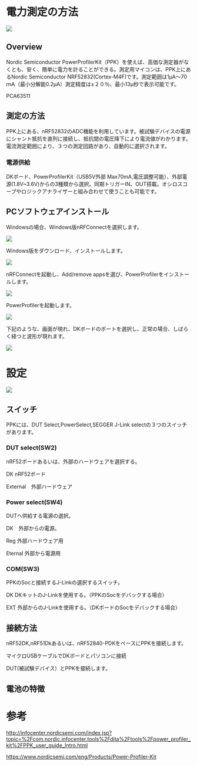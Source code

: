 # 電力測定の方法

![](/img/PPK/PPK.JPG)
<!--COLORME-->

## Overview

Nordic Semiconductor PowerProfilerKit（PPK）を使えば、高価な測定器がなくとも、安く、簡単に電力を計ることができる。測定用マイコンは、PPK上にあるNordic Semiconductor NRF52832(Cortex-M4F)です。測定範囲は1μA～70ｍA（最小分解能0.2μA）測定精度は±２０％、最小13μ秒で表示可能です。

PCA63511

## 測定の方法

PPK上にある、nRF52832のADC機能を利用しています。被試験デバイスの電源にシャント抵抗を直列に接続し、抵抗間の電圧降下により電流値がわかります。電流測定範囲により、３つの測定回路があり、自動的に選択されます。


### 電源供給

DKボード、PowerProfilerKit（USB5V外部 Max70mA,電圧調整可能）、外部電源(1.8V~3.6V)からの3種類から選択。同期トリガーIN、OUT搭載。オシロスコープやロジックアナライザーと組み合わせて使うことも可能です。

## PCソフトウェアインストール

Windowsの場合、Windows版nRFConnectを選択します。

![](/img/PPK/nRFConnect.PNG)

Windows版をダウンロード、インストールします。

![](/img/PPK/PPK_Download1.PNG)

nRFConnectを起動し、Add/remove appsを選び、PowerProfilerをインストールします。

![](/img/PPK/nRFConnect.PNG)

PowerProfilerを起動します。

![](/img/PPK/nrfconnect3.PNG)

下記のような、画面が現れ、DKボードのポートを選択し、正常の場合、しばらく経つと波形が現れます。

![](/img/PPK/nRFConnect_PowerMeasurement.PNG)


# 設定

![](/img/PPK/PPK_F.JPG)

## スイッチ

PPKには、DUT Select,PowerSelect,SEGGER J-Link selectの３つのスイッチがあります。

### DUT select(SW2)

nRF52ボードあるいは、外部のハードウェアを選択する。

DK  nRF52ボード

External　外部ハードウェア

### Power select(SW4)

DUTへ供給する電源の選択。

DK　外部からの電源。

Reg 外部ハードウェア用

Eternal 外部から電源用

### COM(SW3)

PPKのSocと接続するJ-Linkの選択するスイッチ。

DK DKキットのJ-Linkを使用する。（PPKのSocをデバックする場合）

EXT 外部からのJ-Linkを使用する。（DKボードのSocをデバックする場合）

## 接続方法

nRF52DK,nRF51Dkあるいは、nRF52840-PDKをベースにPPKを接続します。

マイクロUSBケーブルでDKボードとパソコンに接続

DUT(被試験デバイス）とPPKを接続します。


## 電池の特徴


# 参考

http://infocenter.nordicsemi.com/index.jsp?topic=%2Fcom.nordic.infocenter.tools%2Fdita%2Ftools%2Fpower_profiler_kit%2FPPK_user_guide_Intro.html

https://www.nordicsemi.com/eng/Products/Power-Profiler-Kit

